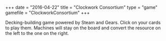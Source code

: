 +++
date = "2016-04-22"
title = "Clockwork Consortium"
type = "game"
gamefile = "ClockworkConsortium"
+++

Decking-building game powered by Steam and Gears. Click on your cards to play them. Machines will stay on the board and convert the resource on the left to the one on the right.
